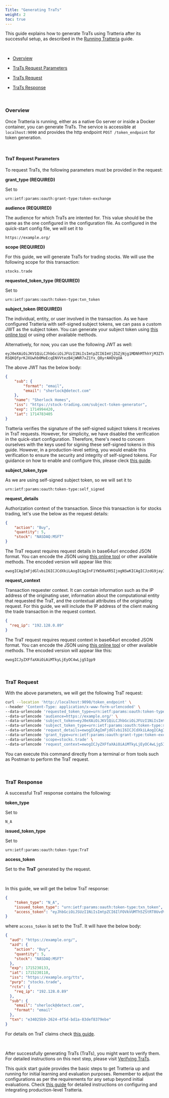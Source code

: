 ```yaml
---
Title: "Generating TraTs"
weight: 2
toc: true
---
```


This guide explains how to generate TraTs using Tratteria after its successful setup, as described in the [Running Tratteria](/docs/quickstart/running-tratteria) guide.

&nbsp;

- [Overview](#overview)

- [TraTs Request Parameters](#trat-request-parameters)

- [TraTs Request](#trat-request)

- [TraTs Response](#trat-response)

&nbsp;

### Overview

Once Tratteria is running, either as a native Go server or inside a Docker container, you can generate TraTs. The service is accessible at `localhost:9090` and provides the http endpoint `POST /token_endpoint` for token generation.


&nbsp;

#### TraT Request Parameters

To request TraTs, the following parameters must be provided in the request:

**grant_type (REQUIRED)**

Set to

```plaintext
urn:ietf:params:oauth:grant-type:token-exchange
```


**audience (REQUIRED)**

The audience for which TraTs are intented for. This value should be the same as the one configured in the configuration file. As configured in the quick-start config file, we will set it to

```plaintext
https://example.org/
```

**scope (REQUIRED)**

For this guide, we will generate TraTs for trading stocks. We will use the following scope for this transaction:

```plaintext
stocks.trade
```

**requested_token_type (REQUIRED)**

Set to

```plaintext
urn:ietf:params:oauth:token-type:txn_token
```

**subject_token (REQUIRED)**

The individual, entity, or user involved in the transaction. As we have configured Tratteria with self-signed subject tokens, we can pass a custom JWT as the subject token. You can generate your subject token using [this online tool](https://www.scottbrady91.com/tools/jwt) or using other available methods.

Alternatively, for now, you can use the following JWT as well:

```plaintext
eyJ0eXAiOiJKV1QiLCJhbGciOiJFUzI1NiIsImtpZCI6ImVjZGZjNjg1MDNhMThhYjM3ZTdjNWMyYmJkMGFjNjc3In0.eyJzdWIiOnsiZm9ybWF0IjoiZW1haWwiLCJlbWFpbCI6InNoZXJsb2NrQGRldGVjdC5jb20ifSwibmFtZSI6IlNoZXJsb2NrIEhvbWVzIiwiaXNzIjoiaHR0cHM6Ly9zdG9jay10cmFkaW5nLmNvbS9zdWJqZWN0LXRva2VuLWdlbmVyYXRvciIsImV4cCI6MTcxNDk5NDQyMCwiaWF0IjoxNzE0NzgzNDA1fQ.eXIMNTilR4awBlheDcsAxW2yw2UkO8oB8-RSQKQfprKJXUwhb0MeEcqENVVtezB4jWNR7xZ1Yx_Q0yrAHOVgUA
```

The above JWT has the below body:

```json
{
    "sub": {
        "format": "email",
        "email": "sherlock@detect.com"
    },
    "name": "Sherlock Homes",
    "iss": "https://stock-trading.com/subject-token-generator",
    "exp": 1714994420,
    "iat": 1714783405
}
```

Tratteria verifies the signature of the self-signed subject tokens it receives in TraT requests. However, for simplicity, we have disabled the verification in the quick-start configuration. Therefore, there's need to concern ourselves with the keys used for signing these self-signed tokens in this guide. However, in a production-level setting, you would enable this verification to ensure the security and integrity of self-signed tokens. For guidance on how to enable and configure this, please cleck [this guide](#).

**subject_token_type**

As we are using self-signed subject token, so we will set it to

```plaintext
urn:ietf:params:oauth:token-type:self_signed
```

**request_details**

Authorization context of the transaction. Since this transaction is for stocks trading, let's use the below as the request details:

```json
{
    "action": "Buy",
    "quantity": 5,
    "stock": "NASDAQ:MSFT"
}
```

The TraT request requires request details in base64url encoded JSON format. You can encode the JSON using [this online tool](https://www.base64url.com/) or other available methods. The encoded version will appear like this:

```plaintext
ewogICAgImFjdGlvbiI6ICJCdXkiLAogICAgInF1YW50aXR5IjogNSwKICAgICJzdG9jayI6ICJOQVNEQVE6TVNGVCIKfQ
```

**request_context**

Transaction requester context. It can contain information such as the IP address of the originating user, information about the computational entity that requested the TraT, and the contextual attributes of the originating request. For this guide, we will include the IP address of the client making the trade transaction in the request context.

```json
{
  "req_ip": "192.128.0.89"
}
```

The TraT request requires request context in base64url encoded JSON format. You can encode the JSON using [this online tool](https://www.base64url.com/) or other available methods. The encoded version will appear like this:

```plaintext
ewogICJyZXFfaXAiOiAiMTkyLjEyOC4wLjg5Igp9
```

&nbsp;

### TraT Request

With the above parameters, we will get the following TraT request:


```bash
curl --location 'http://localhost:9090/token_endpoint' \
--header 'Content-Type: application/x-www-form-urlencoded' \
--data-urlencode 'requested_token_type=urn:ietf:params:oauth:token-type:txn_token' \
--data-urlencode 'audience=https://example.org/' \
--data-urlencode 'subject_token=eyJ0eXAiOiJKV1QiLCJhbGciOiJFUzI1NiIsImtpZCI6ImVjZGZjNjg1MDNhMThhYjM3ZTdjNWMyYmJkMGFjNjc3In0.eyJzdWIiOnsiZm9ybWF0IjoiZW1haWwiLCJlbWFpbCI6InNoZXJsb2NrQGRldGVjdC5jb20ifSwibmFtZSI6IlNoZXJsb2NrIEhvbWVzIiwiaXNzIjoiaHR0cHM6Ly9zdG9jay10cmFkaW5nLmNvbS9zdWJqZWN0LXRva2VuLWdlbmVyYXRvciIsImV4cCI6MTcxNDk5NDQyMCwiaWF0IjoxNzE0NzgzNDA1fQ.eXIMNTilR4awBlheDcsAxW2yw2UkO8oB8-RSQKQfprKJXUwhb0MeEcqENVVtezB4jWNR7xZ1Yx_Q0yrAHOVgUA' \
--data-urlencode 'subject_token_type=urn:ietf:params:oauth:token-type:self_signed' \
--data-urlencode 'request_details=ewogICAgImFjdGlvbiI6ICJCdXkiLAogICAgInF1YW50aXR5IjogNSwKICAgICJzdG9jayI6ICJOQVNEQVE6TVNGVCIKfQ' \
--data-urlencode 'grant_type=urn:ietf:params:oauth:grant-type:token-exchange' \
--data-urlencode 'scope=stocks.trade' \
--data-urlencode 'request_context=ewogICJyZXFfaXAiOiAiMTkyLjEyOC4wLjg5Igp9'
```

You can execute this command directly from a terminal or from tools such as Postman to perform the TraT request.

&nbsp;

### TraT Response

A successful TraT response contains the following:

**token_type**

Set to

```plaintext
N_A
```

**issued_token_type**

Set to

```plaintext
urn:ietf:params:oauth:token-type:TraT
```

**access_token**

Set to the **TraT** generated by the request.

&nbsp;

In this guide, we will get the below TraT response:

```json
{
    "token_type": "N_A",
    "issued_token_type": "urn:ietf:params:oauth:token-type:txn_token",
    "access_token": "eyJhbGciOiJSUzI1NiIsImtpZCI6IlFOVkVUMTh5ZStRT0UvdVVsa1hFa3c9PSIsInR5cCI6InR4bl90b2tlbiJ9.eyJhdWQiOiJodHRwczovL2V4YW1wbGUub3JnLyIsImF6ZCI6eyJhY3Rpb24iOiJCdXkiLCJxdWFudGl0eSI6NSwic3RvY2siOiJOQVNEQVE6TVNGVCJ9LCJleHAiOjE3MTUyMzAxMzMsImlhdCI6MTcxNTIzMDExOCwiaXNzIjoiaHR0cHM6Ly9leGFtcGxlLm9yZy90dHMiLCJwdXJwIjoic3RvY2tzLnRyYWRlIiwicmN0eCI6eyJyZXFfaXAiOiIxOTIuMTI4LjAuODkifSwic3ViIjp7ImVtYWlsIjoic2hlcmxvY2tAZGV0ZWN0LmNvbSIsImZvcm1hdCI6ImVtYWlsIn0sInR4biI6ImUzNDAyNWI5LTI2MjQtNGY1ZC1iZDFhLTgzZGVmODM3OWViZSJ9.kse_HrxLxgI583Z5uez3jBX5ylgR7oFTSwCIv5zsuYGGiBpDn-OBPmvEVyxIcT2dZC5WD82AMRjUrTy4wFquZReeuIxminMTqocWBl2v4Pu8uLvcEnH-Tv9qa8MtgXcU0a-xELWGulqe2UAUv_3Mi0Wb20QMgURcFaFcT7ccZXX_xHsrsboKavS7H_bWhEcwR3FvXKt1YwY3zDXiUHZaxjqGTqrv0V8wDFSZmnVFapT5RRH2tarYOmuKwv3MbdaXT0ZHBvQ2S2fBzOZ47WaTiTv9sKB-N8am94J3I_bo15dCauOm_bXZGT5ybbuBAp23D3297ARIYl74Xf_MJcapKA"
}
```

where `access_token` is set to the TraT. It will have the below body:

```json
{
  "aud": "https://example.org/",
  "azd": {
    "action": "Buy",
    "quantity": 5,
    "stock": "NASDAQ:MSFT"
  },
  "exp": 1715230133,
  "iat": 1715230118,
  "iss": "https://example.org/tts",
  "purp": "stocks.trade",
  "rctx": {
    "req_ip": "192.128.0.89"
  },
  "sub": {
    "email": "sherlock@detect.com",
    "format": "email"
  },
  "txn": "e34025b9-2624-4f5d-bd1a-83def8379ebe"
}
```

For details on TraT claims check [this guide](#).

&nbsp;

After successfully generating TraTs (TraTs), you might want to verify them. For detailed instructions on this next step, please visit [Verifying TraTs](/docs/quickstart/verifying-trats).


This quick start guide provides the basic steps to get Tratteria up and running for initial learning and evaluation purposes. Remember to adjust the configurations as per the requirements for any setup beyond initial evaluations. Check [this guide](#) for detailed instructions on configuring and integrating production-level Tratteria.
